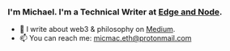 ### I'm Michael. I'm a Technical Writer at [Edge and Node](https://edgeandnode.com/).

- 📝 I write about web3 & philosophy on [Medium](https://micmac.blog/).
- 📫 You can reach me: micmac.eth@protonmail.com
